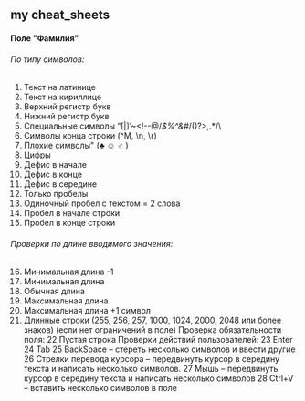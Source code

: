 ## my cheat_sheets  
#### Поле "Фамилия"  ####
###### По типу символов:  ######
1. Текст на латинице
2. Текст на кириллице  
3. Верхний регистр букв  
4.	Нижний регистр букв  
5. Специальные символы “[|]’~<!--@/*$%^&#*/()?>,.*/\  
6.	Символы конца строки (^M, \n, \r)  
7.	Плохие символы" (♣ ☺ ♂ )  
8.	Цифры  
9.	Дефис в начале  
10. Дефис в конце  
11.	Дефис в середине
12.	Только пробелы      
13.	Одиночный пробел с текстом = 2 слова              
14.	Пробел в начале строки
15.	Пробел в конце строки  
###### Проверки по длине вводимого значения: ######
16.	Минимальная длина -1
17.	Минимальная длина                                                            
18.	Обычная длина
19.	Максимальная длина
20.	Максимальная длина +1 символ
21.	Длинные строки (255, 256, 257, 1000, 1024, 2000, 2048 или более знаков)
  (если нет ограничений в поле)
Проверка обязательности поля: 
22	Пустая строка
Проверки действий пользователей:
23	Enter 
24	Tab 
25	BackSpace – стереть несколько символов и ввести другие
26	Стрелки перевода курсора – передвинуть курсор в середину текста и написать несколько символов.
27	Мышь – передвинуть курсор в середину текста и написать несколько символов
28	Ctrl+V – вставить несколько символов в поле


